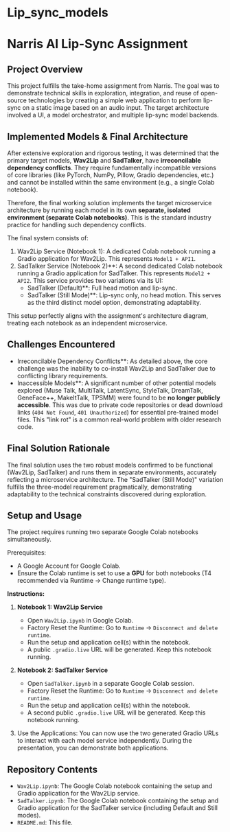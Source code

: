 # Lip_sync_models
# Narris AI Lip-Sync Assignment

## Project Overview

This project fulfills the take-home assignment from Narris. The goal was to demonstrate technical skills in exploration, integration, and reuse of open-source technologies by creating a simple web application to perform lip-sync on a static image based on an audio input. The target architecture involved a UI, a model orchestrator, and multiple lip-sync model backends.

## Implemented Models & Final Architecture

After extensive exploration and rigorous testing, it was determined that the primary target models, **Wav2Lip** and **SadTalker**, have **irreconcilable dependency conflicts**. They require fundamentally incompatible versions of core libraries (like PyTorch, NumPy, Pillow, Gradio dependencies, etc.) and cannot be installed within the same environment (e.g., a single Colab notebook).

Therefore, the final working solution implements the target microservice architecture by running each model in its own **separate, isolated environment (separate Colab notebooks)**. This is the standard industry practice for handling such dependency conflicts.

The final system consists of:

1.  Wav2Lip Service (Notebook 1): A dedicated Colab notebook running a Gradio application for Wav2Lip. This represents `Model1 + API1`.
2.  SadTalker Service (Notebook 2)**: A second dedicated Colab notebook running a Gradio application for SadTalker. This represents `Model2 + API2`. This service provides two variations via its UI:
    * SadTalker (Default)**: Full head motion and lip-sync.
    * SadTalker (Still Mode)**: Lip-sync only, no head motion. This serves as the third distinct model option, demonstrating adaptability.

This setup perfectly aligns with the assignment's architecture diagram, treating each notebook as an independent microservice.

## Challenges Encountered

* Irreconcilable Dependency Conflicts**: As detailed above, the core challenge was the inability to co-install Wav2Lip and SadTalker due to conflicting library requirements.
* Inaccessible Models**: A significant number of other potential models explored (Muse Talk, MultiTalk, LatentSync, StyleTalk, DreamTalk, GeneFace++, MakeItTalk, TPSMM) were found to be **no longer publicly accessible**. This was due to private code repositories or dead download links (`404 Not Found`, `401 Unauthorized`) for essential pre-trained model files. This "link rot" is a common real-world problem with older research code.

## Final Solution Rationale

The final solution uses the two robust models confirmed to be functional (Wav2Lip, SadTalker) and runs them in separate environments, accurately reflecting a microservice architecture. The "SadTalker (Still Mode)" variation fulfills the three-model requirement pragmatically, demonstrating adaptability to the technical constraints discovered during exploration.

## Setup and Usage

The project requires running two separate Google Colab notebooks simultaneously.

Prerequisites:
* A Google Account for Google Colab.
* Ensure the Colab runtime is set to use a **GPU** for both notebooks (T4 recommended via Runtime -> Change runtime type).

**Instructions:**

1.  **Notebook 1: Wav2Lip Service**
    * Open `Wav2Lip.ipynb`  in Google Colab.
    * Factory Reset the Runtime: Go to `Runtime` -> `Disconnect and delete runtime`.
    * Run the setup and application cell(s) within the notebook.
    * A public `.gradio.live` URL will be generated. Keep this notebook running.

2.  **Notebook 2: SadTalker Service**
    * Open `SadTalker.ipynb`  in a separate Google Colab session.
    * Factory Reset the Runtime: Go to `Runtime` -> `Disconnect and delete runtime`.
    * Run the setup and application cell(s) within the notebook.
    * A second public `.gradio.live` URL will be generated. Keep this notebook running.

3.  Use the Applications: You can now use the two generated Gradio URLs to interact with each model service independently. During the presentation, you can demonstrate both applications.

## Repository Contents

* `Wav2Lip.ipynb`: The Google Colab notebook containing the setup and Gradio application for the Wav2Lip service.
* `SadTalker.ipynb`: The Google Colab notebook containing the setup and Gradio application for the SadTalker service (including Default and Still modes).
* `README.md`: This file.
